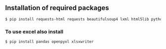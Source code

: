 ## Installation of required packages

```bash
$ pip install requests-html requests beautifulsoup4 lxml html5lib python-dotenv webdriver-manager
```

### To use excel also install 

```bash
$ pip install pandas openpyxl xlsxwriter
```
